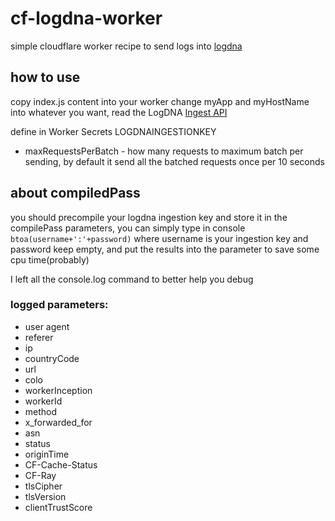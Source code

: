 # cf-logdna-worker
simple cloudflare worker recipe to send logs into [logdna](https://logdna.com/)

## how to use
copy index.js content into your worker
change myApp and myHostName into whatever you want, read the LogDNA [Ingest API](https://docs.logdna.com/v1.0/reference#api)

define in Worker Secrets LOGDNAINGESTIONKEY

* maxRequestsPerBatch - how many requests to maximum batch per sending, by default it send all the batched requests once per 10 seconds

## about compiledPass

you should precompile your logdna ingestion key and store it in the compilePass parameters, you can simply type in console `btoa(username+':'+password)` where username is your ingestion key and password keep empty, and put the results into the parameter to save some cpu time(probably)

I left all the console.log command to better help you debug

### logged parameters:

+ user agent
+ referer
+ ip
+ countryCode
+ url
+ colo
+ workerInception
+ workerId
+ method
+ x_forwarded_for
+ asn
+ status
+ originTime
+ CF-Cache-Status
+ CF-Ray
+ tlsCipher
+ tlsVersion
+ clientTrustScore